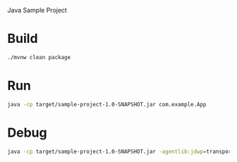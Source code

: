 Java Sample Project

# Build
```bash
./mvnw clean package
```

# Run
```bash
java -cp target/sample-project-1.0-SNAPSHOT.jar com.example.App
```

# Debug
```bash
java -cp target/sample-project-1.0-SNAPSHOT.jar -agentlib:jdwp=transport=dt_socket,address=8000,server=y,suspend=y com.example.App
```
